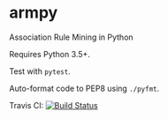 # armpy
Association Rule Mining in Python

Requires Python 3.5+.

Test with `pytest`.

Auto-format code to PEP8 using `./pyfmt`.

Travis CI: [![Build Status](https://travis-ci.org/cpearce/armpy.svg?branch=master)](https://travis-ci.org/cpearce/armpy)
